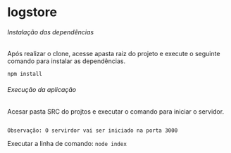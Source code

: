 # logstore 

###### Instalação das dependências 

Após realizar o clone, acesse apasta raiz do projeto e execute o seguinte comando para instalar as dependências.

`npm install`

###### Execução da aplicação 

Acesar pasta SRC do projtos e executar o comando para iniciar o servidor.

```

Observação: O servirdor vai ser iniciado na porta 3000
```

Executar a linha de comando: `node index`
